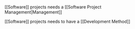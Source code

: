 [[Software]] projects needs a [[Software Project Management|Management]]

[[Software]] projects needs to have a [[Development Method]]
